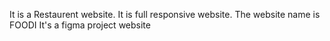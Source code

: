 It is a Restaurent website. It is full responsive website. The website name is FOODI
It's a figma project website 
